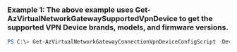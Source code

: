 ### Example 1: The above example uses Get-AzVirtualNetworkGatewaySupportedVpnDevice to get the supported VPN Device brands, models, and firmware versions.
```powershell
PS C:\> Get-AzVirtualNetworkGatewayConnectionVpnDeviceConfigScript -DeviceFamily IOS-Test -DeviceVendor Cisco-Test -FirmwareVersion 20 -Name TestConnection -ResourceGroupName TestRG
```

